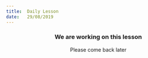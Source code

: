 ```yaml
---
title:  Daily Lesson
date:   29/08/2019
---
```


### <center>We are working on this lesson</center>
<center>Please come back later</center>